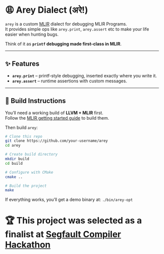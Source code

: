 # 😩 Arey Dialect (अरे!)

`arey` is a custom [MLIR](https://mlir.llvm.org/) dialect for debugging MLIR Programs.  
It provides simple ops like `arey.print`, `arey.assert` etc to make your life easier when hunting bugs.  

Think of it as **`printf` debugging made first-class in MLIR**.  

---

## ✨ Features  
- **`arey.print`** – printf-style debugging, inserted exactly where you write it.  
- **`arey.assert`** – runtime assertions with custom messages.
---

## 🚀 Build Instructions  

You’ll need a working build of **LLVM + MLIR** first.  
Follow the [MLIR getting started guide](https://mlir.llvm.org/getting_started/) to build them.  

Then build `arey`:  

```bash
# Clone this repo
git clone https://github.com/your-username/arey
cd arey

# Create build directory
mkdir build
cd build

# Configure with CMake
cmake ..

# Build the project
make
```

If everything works, you’ll get a demo binary at:
`./bin/arey-opt`

# 🏆 This project was selected as a finalist at [Segfault Compiler Hackathon](https://segfault.compilertech.org/)
